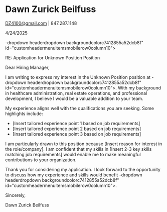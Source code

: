 # Dawn Zurick Beilfuss

DZ4100@gmail.com | 847.287.1148

4/24/2025

-dropdown headerdropdown backgroundcolorc7412855a52dcb8f" id="customheadermenuitemsmobilerow0column10">

RE: Application for Unknown Position Position

Dear Hiring Manager,

I am writing to express my interest in the Unknown Position position at -dropdown headerdropdown backgroundcolorc7412855a52dcb8f" id="customheadermenuitemsmobilerow0column10">. With my background in healthcare administration, real estate operations, and professional development, I believe I would be a valuable addition to your team.

My experience aligns well with the qualifications you are seeking. Some highlights include:

- [Insert tailored experience point 1 based on job requirements]
- [Insert tailored experience point 2 based on job requirements]
- [Insert tailored experience point 3 based on job requirements]

I am particularly drawn to this position because [Insert reason for interest in the role/company]. I am confident that my skills in [Insert 2-3 key skills matching job requirements] would enable me to make meaningful contributions to your organization.

Thank you for considering my application. I look forward to the opportunity to discuss how my experience and skills would benefit -dropdown headerdropdown backgroundcolorc7412855a52dcb8f" id="customheadermenuitemsmobilerow0column10">.

Sincerely,

Dawn Zurick Beilfuss